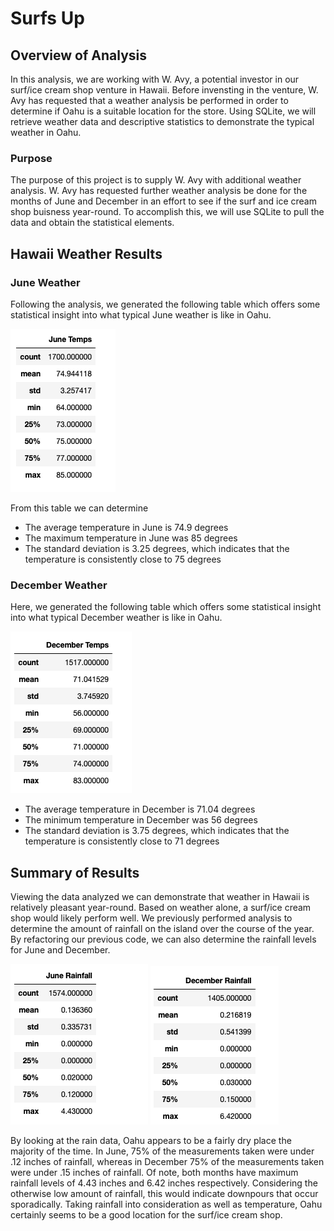 # Surfs Up

## Overview of Analysis

In this analysis, we are working with W. Avy, a potential investor in our surf/ice cream shop venture in Hawaii. Before invensting in the venture,
W. Avy has requested that a weather analysis be performed in order to determine if Oahu is a suitable location for the store. Using SQLite, we will
retrieve weather data and descriptive statistics to demonstrate the typical weather in Oahu.

### Purpose

The purpose of this project is to supply W. Avy with additional weather analysis. W. Avy has requested further weather analysis be done 
for the months of June and December in an effort to see if the surf and ice cream shop buisness year-round. To accomplish this, we will use 
SQLite to pull the data and obtain the statistical elements.

## Hawaii Weather Results

### June Weather

Following the analysis, we generated the following table which offers some statistical insight into what typical June weather is like in Oahu. 

![This is an image](https://github.com/jstawarz/Surfs_Up/blob/main/Resources/june_statistics.png)

From this table we can determine

- The average temperature in June is 74.9 degrees
- The maximum temperature in June was 85 degrees
- The standard deviation is 3.25 degrees, which indicates that the temperature is consistently close to 75 degrees

### December Weather

Here, we generated the following table which offers some statistical insight into what typical December weather is like in Oahu. 

![This is an image](https://github.com/jstawarz/Surfs_Up/blob/main/Resources/december_statistics.png)

- The average temperature in December is 71.04 degrees
- The minimum temperature in December was 56 degrees
- The standard deviation is 3.75 degrees, which indicates that the temperature is consistently close to 71 degrees


## Summary of Results

Viewing the data analyzed we can demonstrate that weather in Hawaii is relatively pleasant year-round. Based on weather alone, a surf/ice cream
shop would likely perform well. We previously performed analysis to determine the amount of rainfall on the island over the course of the year. 
By refactoring our previous code, we can also determine the rainfall levels for June and December.  

![This is an image](https://github.com/jstawarz/Surfs_Up/blob/main/Resources/june_rain.png)
![This is an image](https://github.com/jstawarz/Surfs_Up/blob/main/Resources/december_rain.png)

By looking at the rain data, Oahu appears to be a fairly dry place the majority of the time. In June, 75% of the measurements taken were under
.12 inches of rainfall, whereas in December 75% of the measurements taken were under .15 inches of rainfall. Of note, both months have maximum
rainfall levels of 4.43 inches and 6.42 inches respectively. Considering the otherwise low amount of rainfall, this would indicate downpours that
occur sporadically. Taking rainfall into consideration as well as temperature, Oahu certainly seems to be a good location for the surf/ice cream shop.
